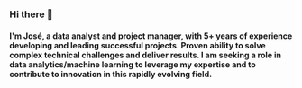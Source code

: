 ### Hi there 👋

#### I'm José, a data analyst and project manager, with 5+ years of experience developing and leading successful projects. Proven ability to solve complex technical challenges and deliver results. I am seeking a role in data analytics/machine learning to leverage my expertise and to contribute to innovation in this rapidly evolving field.

<!--
**zepcerqueira/zepcerqueira** is a ✨ _special_ ✨ repository because its `README.md` (this file) appears on your GitHub profile.

Here are some ideas to get you started:

- 🔭 I’m currently working on ...
- 🌱 I’m currently learning ...
- 👯 I’m looking to collaborate on ...
- 🤔 I’m looking for help with ...
- 💬 Ask me about ...
- 📫 How to reach me: ...
- 😄 Pronouns: ...
- ⚡ Fun fact: ...
-->
